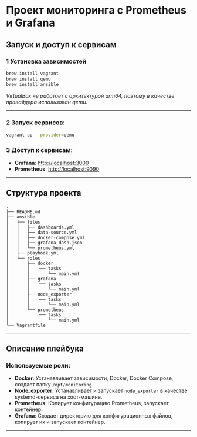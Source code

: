 #  Проект мониторинга с Prometheus и Grafana

## Запуск и доступ к сервисам

### 1 Установка зависимостей

```bash
brew install vagrant
brew install qemu
brew install ansible
```
 *VirtualBox не работает с архитектурой arm64, поэтому в качестве провайдера использован qemu.*

---
### 2 Запуск сервисов:
```bash
vagrant up --provider=qemu
```

### 3 Доступ к сервисам:
- **Grafana**: [http://localhost:3000](http://localhost:3000)
- **Prometheus**: [http://localhost:9090](http://localhost:9090)

---

## Структура проекта
```
.
├── README.md
├── ansible
│   ├── files
│   │   ├── dashboards.yml
│   │   ├── data-source.yml
│   │   ├── docker-compose.yml
│   │   ├── grafana-dash.json
│   │   └── prometheus.yml
│   ├── playbook.yml
│   └── roles
│       ├── docker
│       │   └── tasks
│       │       └── main.yml
│       ├── grafana
│       │   └── tasks
│       │       └── main.yml
│       ├── node_exporter
│       │   └── tasks
│       │       └── main.yml
│       └── prometheus
│           └── tasks
│               └── main.yml
└── Vagrantfile
```

---


## Описание плейбука

### Используемые роли:

- **Docker**: Устанавливает зависимости, Docker, Docker Compose, создает папку `/opt/monitoring`.
- **Node_exporter**: Устанавливает и запускает `node_exporter` в качестве systemd-сервиса на хост-машине.
- **Prometheus**: Копирует конфигурацию Prometheus, запускает контейнер.
- **Grafana**: Создает директорию для конфигурационных файлов, копирует их и запускает контейнер.

---

